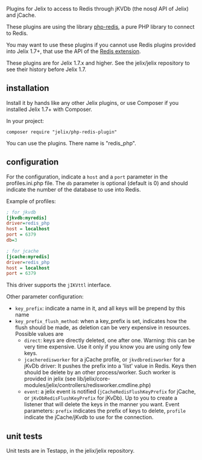 Plugins for Jelix to access to Redis through jKVDb (the nosql API of Jelix) and 
jCache.

These plugins are using the library [php-redis](https://github.com/jelix/php-redis),
a pure PHP library to connect to Redis.

You may want to use these plugins if you cannot use Redis plugins provided
into Jelix 1.7+, that use the API of the [Redis extension](https://github.com/phpredis/phpredis).

These plugins are for Jelix 1.7.x and higher. See the jelix/jelix repository to see
their history before Jelix 1.7.

## installation

Install it by hands like any other Jelix plugins, or use Composer if you installed
Jelix 1.7+ with Composer.

In your project:

```
composer require "jelix/php-redis-plugin"
```

You can use the plugins. There name is "redis_php".

## configuration

For the configuration, indicate a ```host``` and a ```port``` parameter 
in the profiles.ini.php file. The ```db``` parameter is optional (default is 0)
and should indicate the number of the database to use into Redis.

Example of profiles:

```ini
; for jkvdb
[jkvdb:myredis]
driver=redis_php
host = localhost
port = 6379
db=3

; for jcache
[jcache:myredis]
driver=redis_php
host = localhost
port = 6379

```

This driver supports the ```jIKVttl``` interface.

Other parameter configuration:

- `key_prefix`: indicate a name in it, and all keys will be prepend by this name
- `key_prefix_flush_method`: when a key_prefix is set, indicates how the flush 
  should be made, as deletion can be very expensive in resources.
  Possible values are 
  - `direct`: keys are directly deleted, one after one. Warning: this can be
    very time expensive. Use it only if you know you are using only few keys.
  - `jcacheredisworker` for a jCache profile, or `jkvdbredisworker` for a jKvDb 
    driver: It pushes the prefix into a 'list' value in Redis. Keys
    then should be delete by an other process/worker. Such worker is provided
    in jelix (see lib/jelix/core-modules/jelix/controllers/redisworker.cmdline.php)
  - `event`: a jelix event is notified (`jCacheRedisFlushKeyPrefix` for jCache,
    or `jKvDbRedisFlushKeyPrefix` for jKvDb). Up to you
    to create a listener that will delete the keys in the manner you want.
    Event parameters: `prefix` indicates the prefix of keys to delete, `profile`
    indicate the jCache/jKvdb to use for the connection.


## unit tests

Unit tests are in Testapp, in the jelix/jelix repository.


